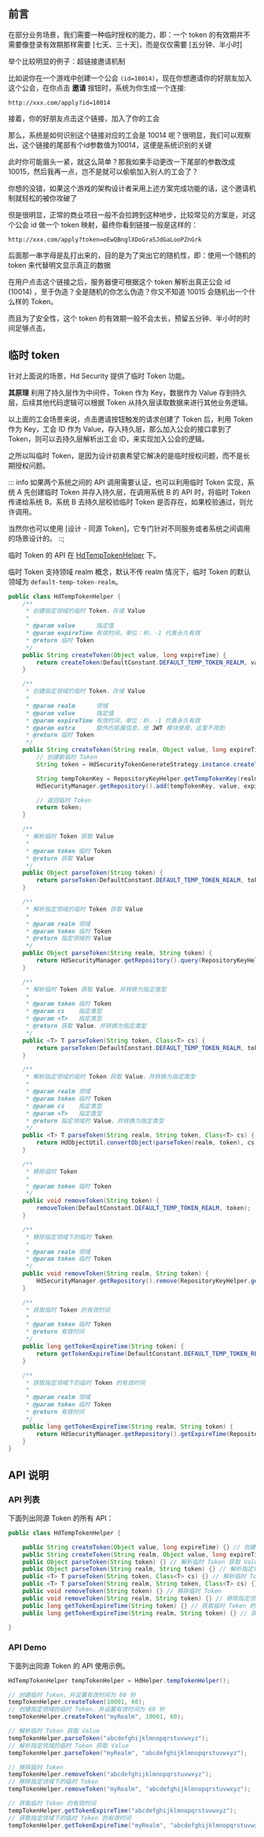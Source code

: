 
## 前言

在部分业务场景，我们需要一种临时授权的能力，即：一个 token 的有效期并不需要像登录有效期那样需要 [七天、三十天]，而是仅仅需要 [五分钟、半小时]

举个比较明显的例子：超链接邀请机制

比如说你在一个游戏中创建一个公会 `(id=10014)`，现在你想邀请你的好朋友加入这个公会，在你点击 **邀请** 按钮时，系统为你生成一个连接:

```http
http://xxx.com/apply?id=10014
```

接着，你的好朋友点击这个链接，加入了你的工会

那么，系统是如何识别这个链接对应的工会是 10014 呢？很明显，我们可以观察出，这个链接的尾部有个id参数值为10014，这便是系统识别的关键

此时你可能眉头一紧，就这么简单？那我如果手动更改一下尾部的参数改成 10015，然后我再一点，岂不是就可以偷偷加入别人的工会了？

你想的没错，如果这个游戏的架构设计者采用上述方案完成功能的话，这个邀请机制就轻松的被你攻破了

但是很明显，正常的商业项目一般不会拉跨到这种地步，比较常见的方案是，对这个公会 id 做一个 token 映射，最终你看到链接一般是这样的：

```http
http://xxx.com/apply?token=oEwQBnglXDoGraSJdGaLooPZnGrk
```

后面那一串字母是乱打出来的，目的是为了突出它的随机性，即：使用一个随机的 token 来代替明文显示真正的数据

在用户点击这个链接之后，服务器便可根据这个 token 解析出真正公会 id (10014) ，至于伪造？全是随机的你怎么伪造？你又不知道 10015 会随机出一个什么样的 Token。

而且为了安全性，这个 token 的有效期一般不会太长，预留五分钟、半小时的时间足够点击。

## 临时 token

针对上面说的场景，Hd Security 提供了临时 Token 功能。

**其原理** 利用了持久层作为中间件，Token 作为 Key，数据作为 Value 存到持久层，后续其他代码逻辑可以根据 Token 从持久层读取数据来进行其他业务逻辑。

以上面的工会场景来说，点击邀请按钮触发的请求创建了 Token 后，利用 Token 作为 Key，工会 ID 作为 Value，存入持久层，那么加入公会的接口拿到了 Token，则可以去持久层解析出工会 ID，来实现加入公会的逻辑。

之所以叫临时 Token，是因为设计初衷希望它解决的是临时授权问题，而不是长期授权问题。

::: info
如果两个系统之间的 API 调用需要认证，也可以利用临时 Token 实现，系统 A 先创建临时 Token 并存入持久层，在调用系统 B 的 API 时，将临时 Token 传递给系统 B，系统 B 去持久层校验临时 Token 是否存在，如果校验通过，则允许调用。

当然你也可以使用 [设计 - 同源 Token]，它专门针对不同服务或者系统之间调用的场景设计的。
::;

临时 Token 的 API 在 [HdTempTokenHelper](https://github.com/Kele-Bingtang/hd-security/tree/master/hd-security-core/src/main/java/cn/youngkbt/hdsecurity/hd/HdTempTokenHelper.java) 下。

临时 Token 支持领域 realm 概念，默认不传 realm 情况下，临时 Token 的默认领域为 `default-temp-token-realm`。

```java
public class HdTempTokenHelper {
    /**
     * 创建指定领域的临时 Token，存储 Value
     *
     * @param value      指定值
     * @param expireTime 有效时间，单位：秒，-1 代表永久有效
     * @return 临时 Token
     */
    public String createToken(Object value, long expireTime) {
        return createToken(DefaultConstant.DEFAULT_TEMP_TOKEN_REALM, value, expireTime, null);
    }

    /**
     * 创建指定领域的临时 Token，存储 Value
     *
     * @param realm      领域
     * @param value      指定值
     * @param expireTime 有效时间，单位：秒，-1 代表永久有效
     * @param extra      额外的拓展信息，给 JWT 模块使用，这里不用到
     * @return 临时 Token
     */
    public String createToken(String realm, Object value, long expireTime, Map<String, Object> extra) {
        // 创建新临时 Token
        String token = HdSecurityTokenGenerateStrategy.instance.createToken.create(null, null);

        String tempTokenKey = RepositoryKeyHelper.getTempTokenKey(realm, token);
        HdSecurityManager.getRepository().add(tempTokenKey, value, expireTime);

        // 返回临时 Token
        return token;
    }

    /**
     * 解析临时 Token 获取 Value
     *
     * @param token 临时 Token
     * @return 获取 Value
     */
    public Object parseToken(String token) {
        return parseToken(DefaultConstant.DEFAULT_TEMP_TOKEN_REALM, token);
    }

    /**
     * 解析指定领域的临时 Token 获取 Value
     *
     * @param realm 领域
     * @param token 临时 Token
     * @return 指定领域的 Value
     */
    public Object parseToken(String realm, String token) {
        return HdSecurityManager.getRepository().query(RepositoryKeyHelper.getTempTokenKey(realm, token));
    }

    /**
     * 解析临时 Token 获取 Value，并转换为指定类型
     *
     * @param token 临时 Token
     * @param cs    指定类型
     * @param <T>   指定类型
     * @return 获取 Value，并转换为指定类型
     */
    public <T> T parseToken(String token, Class<T> cs) {
        return parseToken(DefaultConstant.DEFAULT_TEMP_TOKEN_REALM, token, cs);
    }

    /**
     * 解析指定领域的临时 Token 获取 Value，并转换为指定类型
     *
     * @param realm 领域
     * @param token 临时 Token
     * @param cs    指定类型
     * @param <T>   指定类型
     * @return 指定领域的 Value，并转换为指定类型
     */
    public <T> T parseToken(String realm, String token, Class<T> cs) {
        return HdObjectUtil.convertObject(parseToken(realm, token), cs);
    }

    /**
     * 移除临时 Token
     *
     * @param token 临时 Token
     */
    public void removeToken(String token) {
        removeToken(DefaultConstant.DEFAULT_TEMP_TOKEN_REALM, token);
    }

    /**
     * 移除指定领域下的临时 Token
     *
     * @param realm 领域
     * @param token 临时 Token
     */
    public void removeToken(String realm, String token) {
        HdSecurityManager.getRepository().remove(RepositoryKeyHelper.getTempTokenKey(realm, token));
    }

    /**
     * 获取临时 Token 的有效时间
     *
     * @param token 临时 Token
     * @return 有效时间
     */
    public long getTokenExpireTime(String token) {
        return getTokenExpireTime(DefaultConstant.DEFAULT_TEMP_TOKEN_REALM, token);
    }

    /**
     * 获取指定领域下的临时 Token 的有效时间
     *
     * @param realm 领域
     * @param token 临时 Token
     * @return 有效时间
     */
    public long getTokenExpireTime(String realm, String token) {
        return HdSecurityManager.getRepository().getExpireTime(RepositoryKeyHelper.getTempTokenKey(realm, token));
    }
}
```

## API 说明

### API 列表

下面列出同源 Token 的所有 API：

```java
public class HdTempTokenHelper {

    public String createToken(Object value, long expireTime) {} // 创建指定领域的临时 Token，存储 Value
    public String createToken(String realm, Object value, long expireTime, Map<String, Object> extra) {} // 创建指定领域的临时 Token，存储 Value
    public Object parseToken(String token) {} // 解析临时 Token 获取 Value
    public Object parseToken(String realm, String token) {} // 解析指定领域的临时 Token 获取 Value
    public <T> T parseToken(String token, Class<T> cs) {} // 解析临时 Token 获取 Value，并转换为指定类型
    public <T> T parseToken(String realm, String token, Class<T> cs) {} // 解析指定领域的临时 Token 获取 Value，并转换为指定类型
    public void removeToken(String token) {} // 移除临时 Token
    public void removeToken(String realm, String token) {} // 移除指定领域下的临时 Token
    public long getTokenExpireTime(String token) {} // 获取临时 Token 的有效时间
    public long getTokenExpireTime(String realm, String token) {} // 获取指定领域下的临时 Token 的有效时间

}
```

### API Demo

下面列出同源 Token 的 API 使用示例。

```java
HdTempTokenHelper tempTokenHelper = HdHelper.tempTokenHelper();

// 创建临时 Token，并设置有效时间为 60 秒
tempTokenHelper.createToken(10001, 60);
// 创建指定领域的临时 Token，并设置有效时间为 60 秒
tempTokenHelper.createToken("myRealm", 10001, 60);

// 解析临时 Token 获取 Value
tempTokenHelper.parseToken("abcdefghijklmnopqrstuvwxyz");
// 解析指定领域的临时 Token 获取 Value
tempTokenHelper.parseToken("myRealm", "abcdefghijklmnopqrstuvwxyz");

// 移除临时 Token
tempTokenHelper.removeToken("abcdefghijklmnopqrstuvwxyz");
// 移除指定领域下的临时 Token
tempTokenHelper.removeToken("myRealm", "abcdefghijklmnopqrstuvwxyz");

// 获取临时 Token 的有效时间
tempTokenHelper.getTokenExpireTime("abcdefghijklmnopqrstuvwxyz");
// 获取指定领域下的临时 Token 的有效时间
tempTokenHelper.getTokenExpireTime("myRealm", "abcdefghijklmnopqrstuvwxyz");
```